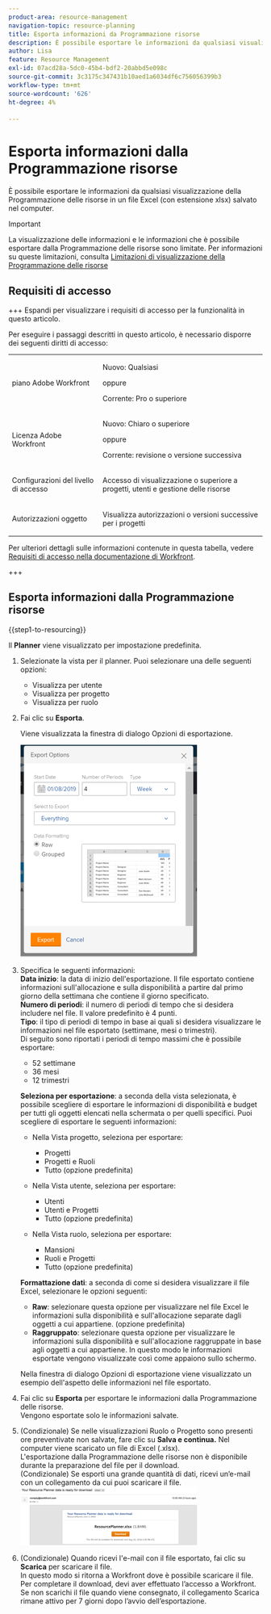 ```yaml
---
product-area: resource-management
navigation-topic: resource-planning
title: Esporta informazioni da Programmazione risorse
description: È possibile esportare le informazioni da qualsiasi visualizzazione della Programmazione delle risorse in un file Excel (con estensione xlsx) salvato nel computer.
author: Lisa
feature: Resource Management
exl-id: 07acd28a-5dc0-45b4-bdf2-20abbd5e098c
source-git-commit: 3c3175c347431b10aed1a6034df6c756056399b3
workflow-type: tm+mt
source-wordcount: '626'
ht-degree: 4%

---
```


# Esporta informazioni dalla Programmazione risorse

È possibile esportare le informazioni da qualsiasi visualizzazione della Programmazione delle risorse in un file Excel (con estensione xlsx) salvato nel computer.

>[!IMPORTANT]
>
>La visualizzazione delle informazioni e le informazioni che è possibile esportare dalla Programmazione delle risorse sono limitate. Per informazioni su queste limitazioni, consulta [Limitazioni di visualizzazione della Programmazione delle risorse](../../resource-mgmt/resource-planning/resource-planner-display-limitations.md)

## Requisiti di accesso

+++ Espandi per visualizzare i requisiti di accesso per la funzionalità in questo articolo.

Per eseguire i passaggi descritti in questo articolo, è necessario disporre dei seguenti diritti di accesso:

<table style="table-layout:auto"> 
 <col> 
 <col> 
 <tbody> 
  <tr> 
   <td role="rowheader">piano Adobe Workfront</td> 
   <td><p>Nuovo: Qualsiasi</p>
       <p>oppure</p>
       <p>Corrente: Pro o superiore</p> </td> 
  </tr> 
  <tr> 
   <td role="rowheader">Licenza Adobe Workfront</td> 
   <td><p>Nuovo: Chiaro o superiore</p>
       <p>oppure</p>
       <p>Corrente: revisione o versione successiva</p></td>
  </tr> 
  <tr> 
   <td role="rowheader">Configurazioni del livello di accesso</td> 
   <td> <p>Accesso di visualizzazione o superiore a progetti, utenti e gestione delle risorse</p> </td> 
  </tr> 
  <tr> 
   <td role="rowheader">Autorizzazioni oggetto</td> 
   <td> <p>Visualizza autorizzazioni o versioni successive per i progetti</p> </td> 
  </tr> 
 </tbody> 
</table>

Per ulteriori dettagli sulle informazioni contenute in questa tabella, vedere [Requisiti di accesso nella documentazione di Workfront](/help/quicksilver/administration-and-setup/add-users/access-levels-and-object-permissions/access-level-requirements-in-documentation.md).

+++

## Esporta informazioni dalla Programmazione risorse

{{step1-to-resourcing}}

Il **Planner** viene visualizzato per impostazione predefinita.

1. Selezionate la vista per il planner. Puoi selezionare una delle seguenti opzioni:

   * Visualizza per utente
   * Visualizza per progetto
   * Visualizza per ruolo

1. Fai clic su **Esporta**.

   Viene visualizzata la finestra di dialogo Opzioni di esportazione.

   ![](assets/rp-export-options-box-350x421.png)

1. Specifica le seguenti informazioni:\
   **Data inizio**: la data di inizio dell&#39;esportazione. Il file esportato contiene informazioni sull&#39;allocazione e sulla disponibilità a partire dal primo giorno della settimana che contiene il giorno specificato.\
   **Numero di periodi**: il numero di periodi di tempo che si desidera includere nel file. Il valore predefinito è 4 punti.\
   **Tipo**: il tipo di periodi di tempo in base ai quali si desidera visualizzare le informazioni nel file esportato (settimane, mesi o trimestri).\
   Di seguito sono riportati i periodi di tempo massimi che è possibile esportare:

   * 52 settimane
   * 36 mesi
   * 12 trimestri

   **Seleziona per esportazione**: a seconda della vista selezionata, è possibile scegliere di esportare le informazioni di disponibilità e budget per tutti gli oggetti elencati nella schermata o per quelli specifici.
Puoi scegliere di esportare le seguenti informazioni:

   * Nella Vista progetto, seleziona per esportare:

      * Progetti
      * Progetti e Ruoli
      * Tutto (opzione predefinita)

   * Nella Vista utente, seleziona per esportare:

      * Utenti
      * Utenti e Progetti
      * Tutto (opzione predefinita)

   * Nella Vista ruolo, seleziona per esportare:

      * Mansioni
      * Ruoli e Progetti
      * Tutto (opzione predefinita)

   **Formattazione dati**: a seconda di come si desidera visualizzare il file Excel, selezionare le opzioni seguenti:

   * **Raw**: selezionare questa opzione per visualizzare nel file Excel le informazioni sulla disponibilità e sull&#39;allocazione separate dagli oggetti a cui appartiene. (opzione predefinita)
   * **Raggruppato**: selezionare questa opzione per visualizzare le informazioni sulla disponibilità e sull&#39;allocazione raggruppate in base agli oggetti a cui appartiene. In questo modo le informazioni esportate vengono visualizzate così come appaiono sullo schermo.

   Nella finestra di dialogo Opzioni di esportazione viene visualizzato un esempio dell&#39;aspetto delle informazioni nel file esportato.

1. Fai clic su **Esporta** per esportare le informazioni dalla Programmazione delle risorse.\
   Vengono esportate solo le informazioni salvate.

1. (Condizionale) Se nelle visualizzazioni Ruolo o Progetto sono presenti ore preventivate non salvate, fare clic su **Salva e continua.**
Nel computer viene scaricato un file di Excel (.xlsx).\
   L&#39;esportazione dalla Programmazione delle risorse non è disponibile durante la preparazione del file per il download.\
   (Condizionale) Se esporti una grande quantità di dati, ricevi un’e-mail con un collegamento da cui puoi scaricare il file.\
   ![RP_eamil_with_exports_planner_attached.png](assets/rp-eamil-with-exported-planner-attached-350x116.png)

1. (Condizionale) Quando ricevi l&#39;e-mail con il file esportato, fai clic su **Scarica** per scaricare il file.\
   In questo modo si ritorna a Workfront dove è possibile scaricare il file.\
   Per completare il download, devi aver effettuato l’accesso a Workfront.\
   Se non scarichi il file quando viene consegnato, il collegamento Scarica rimane attivo per 7 giorni dopo l’avvio dell’esportazione.
